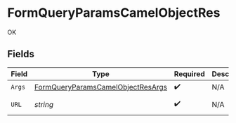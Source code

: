 # FormQueryParamsCamelObjectRes

OK


## Fields

| Field                                                                                                                                     | Type                                                                                                                                      | Required                                                                                                                                  | Description                                                                                                                               | Example                                                                                                                                   |
| ----------------------------------------------------------------------------------------------------------------------------------------- | ----------------------------------------------------------------------------------------------------------------------------------------- | ----------------------------------------------------------------------------------------------------------------------------------------- | ----------------------------------------------------------------------------------------------------------------------------------------- | ----------------------------------------------------------------------------------------------------------------------------------------- |
| `Args`                                                                                                                                    | [FormQueryParamsCamelObjectResArgs](../../models/operations/formqueryparamscamelobjectresargs.md)                                         | :heavy_check_mark:                                                                                                                        | N/A                                                                                                                                       |                                                                                                                                           |
| `URL`                                                                                                                                     | *string*                                                                                                                                  | :heavy_check_mark:                                                                                                                        | N/A                                                                                                                                       | http://localhost:35123/anything/queryParams/form/camelObj?item_count=10&obj_param=encoded_count%2C11%2Cencoded_term%2Cbar&search_term=foo |